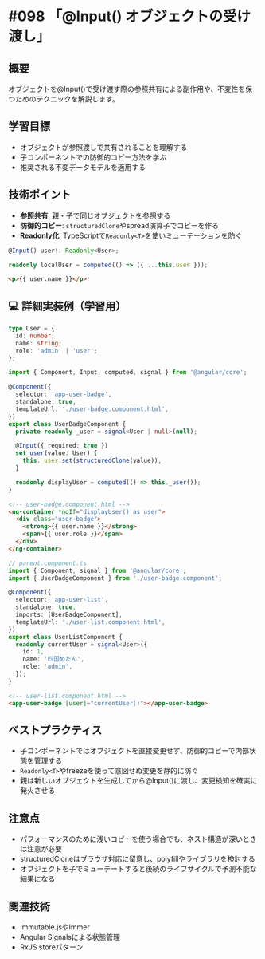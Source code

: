 # #098 「@Input() オブジェクトの受け渡し」

## 概要
オブジェクトを@Input()で受け渡す際の参照共有による副作用や、不変性を保つためのテクニックを解説します。

## 学習目標
- オブジェクトが参照渡しで共有されることを理解する
- 子コンポーネントでの防御的コピー方法を学ぶ
- 推奨される不変データモデルを適用する

## 技術ポイント
- **参照共有**: 親・子で同じオブジェクトを参照する
- **防御的コピー**: `structuredClone`やspread演算子でコピーを作る
- **Readonly化**: TypeScriptで`Readonly<T>`を使いミューテーションを防ぐ


```typescript
@Input() user!: Readonly<User>;
```

```typescript
readonly localUser = computed(() => ({ ...this.user }));
```

```html
<p>{{ user.name }}</p>
```

## 💻 詳細実装例（学習用）
```typescript
type User = {
  id: number;
  name: string;
  role: 'admin' | 'user';
};

import { Component, Input, computed, signal } from '@angular/core';

@Component({
  selector: 'app-user-badge',
  standalone: true,
  templateUrl: './user-badge.component.html',
})
export class UserBadgeComponent {
  private readonly _user = signal<User | null>(null);

  @Input({ required: true })
  set user(value: User) {
    this._user.set(structuredClone(value));
  }

  readonly displayUser = computed(() => this._user());
}
```

```html
<!-- user-badge.component.html -->
<ng-container *ngIf="displayUser() as user">
  <div class="user-badge">
    <strong>{{ user.name }}</strong>
    <span>{{ user.role }}</span>
  </div>
</ng-container>
```

```typescript
// parent.component.ts
import { Component, signal } from '@angular/core';
import { UserBadgeComponent } from './user-badge.component';

@Component({
  selector: 'app-user-list',
  standalone: true,
  imports: [UserBadgeComponent],
  templateUrl: './user-list.component.html',
})
export class UserListComponent {
  readonly currentUser = signal<User>({
    id: 1,
    name: '四国めたん',
    role: 'admin',
  });
}
```

```html
<!-- user-list.component.html -->
<app-user-badge [user]="currentUser()"></app-user-badge>
```

## ベストプラクティス
- 子コンポーネントではオブジェクトを直接変更せず、防御的コピーで内部状態を管理する
- `Readonly<T>`やfreezeを使って意図せぬ変更を静的に防ぐ
- 親は新しいオブジェクトを生成してから@Input()に渡し、変更検知を確実に発火させる

## 注意点
- パフォーマンスのために浅いコピーを使う場合でも、ネスト構造が深いときは注意が必要
- structuredCloneはブラウザ対応に留意し、polyfillやライブラリを検討する
- オブジェクトを子でミューテートすると後続のライフサイクルで予測不能な結果になる

## 関連技術
- Immutable.jsやImmer
- Angular Signalsによる状態管理
- RxJS storeパターン
